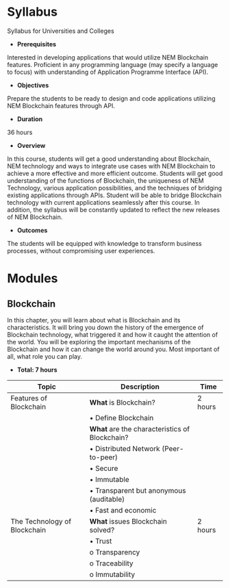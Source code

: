 # Syllabus
Syllabus for Universities and Colleges

* **Prerequisites**

Interested in developing applications that would utilize NEM Blockchain features. Proficient in any programming language (may specify a language to focus) with understanding of Application Programme Interface (API).

* **Objectives**

Prepare the students to be ready to design and code applications utilizing NEM Blockchain features through API. 

* **Duration**

36 hours

* **Overview**

In this course, students will get a good understanding about Blockchain, NEM technology and ways to integrate use cases with NEM Blockchain to achieve a more effective and more efficient outcome. Students will get good understanding of the functions of Blockchain, the uniqueness of NEM Technology, various application possibilities, and the techniques of bridging existing applications through APIs. Student will be able to bridge Blockchain technology with current applications seamlessly after this course. In addition, the syllabus will be constantly updated to reflect the new releases of NEM Blockchain.

* **Outcomes**

The students will be equipped with knowledge to transform business processes, without compromising user experiences. 

# Modules

## Blockchain
In this chapter, you will learn about what is Blockchain and its characteristics. It will bring you down the history of the emergence of Blockchain technology, what triggered it and how it caught the attention of the world. You will be exploring the important mechanisms of the Blockchain and how it can change the world around you. Most important of all, what role you can play. 
* **Total: 7 hours**

|Topic   |Description  |Time  |
|---|---|---|
| Features of Blockchain |**What** is Blockchain?  |2 hours  |
|  |•	Define Blockchain  |  |
|  |**What** are the characteristics of Blockchain?  |  |
|  |•	Distributed Network (Peer-to-peer)  |  |
|  |•	Secure  |  |
|  |•	Immutable|  |
|  |•	Transparent but anonymous (auditable)  |  |
|  |•	Fast and economic  |  |
|The Technology of Blockchain  |**What** issues Blockchain solved?  |2 hours  |
|  |•	Trust  |  |
|  | o	Transparency |  |
|  | o	Traceability |  |
|  | o	Immutability |  |
